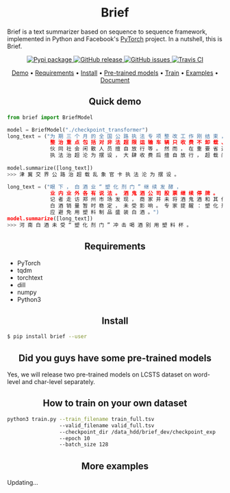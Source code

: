 <h1 align="center">Brief</h1>

Brief is a text summarizer based on sequence to sequence framework, implemented in Python and Facebook's <a href="https://pytorch.org/">PyTorch</a> project. In a nutshell, this is Brief.

<p align="center">
  <a href="https://pypi.org/project/brief/">
      <img src="https://img.shields.io/pypi/v/brief.svg?colorB=brightgreen"
           alt="Pypi package">
    </a>
  <a href="https://github.com/guokr/brief/releases">
      <img src="https://img.shields.io/github/release/guokr/brief.svg"
           alt="GitHub release">
  </a>
  <a href="https://github.com/guokr/brief/issues">
        <img src="https://img.shields.io/github/issues/guokr/brief.svg"
             alt="GitHub issues">
  </a>
  <a href="https://travis-ci.org/guokr/Brief/">
    <img src="https://travis-ci.org/guokr/Brief.svg"
         alt="Travis CI">
  </a>
</p>

<p align="center">
  <a href="#quick-demo">Demo</a> •
  <a href="#requirements">Requirements</a> •
  <a href="#install">Install</a> •
  <a href="#did-you-guys-have-some-pre-trained-models">Pre-trained models</a> •
  <a href="#how-to-train-on-your-own-dataset">Train</a> •
  <a href="#more-examples">Examples</a> •
  <a href="https://guokr.github.io/Caver/">Document</a>
</p>

<h2 align="center">Quick demo</h2>

```python
from brief import BriefModel

model = BriefModel("./checkpoint_transformer")
long_text = ("为 期 三 个 月 的 全 国 公 路 执 法 专 项 整 改 工 作 刚 结 束 ，
              整 治 重 点 包 括 对 非 法 超 限 运 输 车 辆 只 收 费 不 卸 载 、 
              伙 同 社 会 闲 散 人 员 擅 自 放 行 等 。 然 而 ， 在 重 要 省 道 滨 唐 公 路 津 冀 交 界 处 ，
              执 法 治 超 沦 为 摆 设 ， 大 肆 收 费 后 擅 自 放 行 ， 超 载 问 题 严 重 失 控 。")
             
model.summarize([long_text])
>>> 津 冀 交 界 公 路 治 超 载 乱 象 官 卡 执 法 沦 为 摆 设 。

long_text = ("眼 下 ， 白 酒 业 “ 塑 化 剂 门 ” 继 续 发 酵 ， 
              业 内 业 外 各 有 说 法 。 酒 鬼 酒 公 司 股 票 继 续 停 牌 。 
              记 者 走 访 郑 州 市 场 发 现 ， 商 家 并 未 将 酒 鬼 酒 和 其 他 白 酒 下 架 ， 
              白 酒 销 量 暂 时 稳 定 ， 未 受 影 响 。 专 家 提 醒 ： 塑 化 剂 溶 于 酒 精 ， 
              应 避 免 用 塑 料 制 品 盛 装 白 酒 。")
model.summarize([long_text])
>>> 河 南 白 酒 未 受 “ 塑 化 剂 门 ” 冲 击 喝 酒 别 用 塑 料 杯 。
```

<h2 align="center">Requirements</h2>

* PyTorch
* tqdm
* torchtext
* dill
* numpy
* Python3

<h2 align="center">Install</h2>

```bash
$ pip install brief --user
```

<h2 align="center">Did you guys have some pre-trained models</h2>
Yes, we will release two pre-trained models on LCSTS dataset on word-level and char-level separately.

<h2 align="center">How to train on your own dataset</h2>

```bash
python3 train.py --train_filename train_full.tsv 
                 --valid_filename valid_full.tsv
                 --checkpoint_dir /data_hdd/brief_dev/checkpoint_exp
                 --epoch 10
                 --batch_size 128
```
<h2 align="center">More examples</h2>
Updating...
